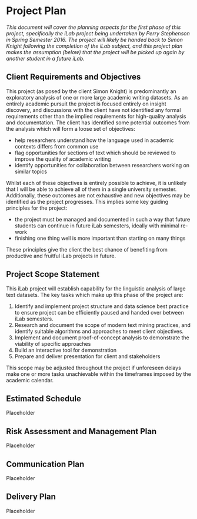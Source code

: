 # Project Plan

_This document will cover the planning aspects for the first phase of this project, specifically the iLab project being undertaken by Perry Stephenson in Spring Semester 2016. The project will likely be handed back to Simon Knight following the completion of the iLab subject, and this project plan makes the assumption (below) that the project will be picked up again by another student in a future iLab._

## Client Requirements and Objectives

This project (as posed by the client Simon Knight) is predominantly an exploratory analysis of one or more large academic writing datasets. As an entirely academic pursuit the project is focused entirely on insight discovery, and discussions with the client have not identified any formal requirements other than the implied requirements for high-quality analysis and documentation. The client has identified some potential outcomes from the analysis which will form a loose set of objectives:

* help researchers understand how the language used in academic contexts differs from common use
* flag opportunities for sections of text which should be reviewed to improve the quality of academic writing
* identify opportunities for collaboration between researchers working on similar topics

Whilst each of these objectives is entirely possible to achieve, it is unlikely that I will be able to achieve all of them in a single university semester. Additionally, these outcomes are not exhaustive and new objectives may be identified as the project progresses. This implies some key guiding principles for the project:

* the project must be managed and documented in such a way that future students can continue in future iLab semesters, ideally with minimal re-work
* finishing one thing well is more important than starting on many things

These principles give the client the best chance of benefiting from productive and fruitful iLab projects in future.

## Project Scope Statement

This iLab project will establish capability for the linguistic analysis of large text datasets. The key tasks which make up this phase of the project are:

1. Identify and implement project structure and data science best practice to ensure project can be efficiently paused and handed over between iLab semesters.
2. Research and document the scope of modern text mining practices, and identify suitable algorithms and approaches to meet client objectives.
3. Implement and document proof-of-concept analysis to demonstrate the viability of specific approaches
4. Build an interactive tool for demonstration 
5. Prepare and deliver presentation for client and stakeholders

This scope may be adjusted throughout the project if unforeseen delays make one or more tasks unachievable within the timeframes imposed by the academic calendar.

## Estimated Schedule

Placeholder

## Risk Assessment and Management Plan

Placeholder

## Communication Plan

Placeholder

## Delivery Plan

Placeholder